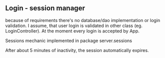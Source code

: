 Login - session manager
-----
because of requirements there's no database/dao implementation or login validation.
I assume, that user login is validated in other class (eg. LoginController).
At the moment every login is accepted by App.

Sessions mechanic implemented in package server.sessions

After about 5 minutes of inactivity, the session automatically expires.